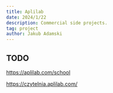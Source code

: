 ```yaml
---
title: Aplilab
date: 2024/1/22
description: Commercial side projects.
tag: project
author: Jakub Adamski
---
```


## TODO

https://aplilab.com/school

https://czytelnia.aplilab.com/
